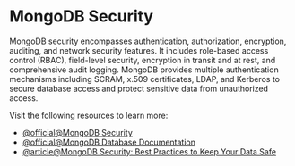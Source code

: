 # MongoDB Security

MongoDB security encompasses authentication, authorization, encryption, auditing, and network security features. It includes role-based access control (RBAC), field-level security, encryption in transit and at rest, and comprehensive audit logging. MongoDB provides multiple authentication mechanisms including SCRAM, x.509 certificates, LDAP, and Kerberos to secure database access and protect sensitive data from unauthorized access.

Visit the following resources to learn more:

- [@official@MongoDB Security](https://www.mongodb.com/docs/manual/security/)
- [@official@MongoDB Database Documentation](https://www.mongodb.com/docs/)
- [@article@MongoDB Security: Best Practices to Keep Your Data Safe](https://www.digitalocean.com/community/tutorial-series/mongodb-security-best-practices-to-keep-your-data-safe)
